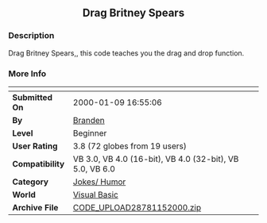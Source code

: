 ﻿<div align="center">

## Drag Britney Spears


</div>

### Description

Drag Britney Spears,, this code teaches you the drag and drop function.
 
### More Info
 


<span>             |<span>
---                |---
**Submitted On**   |2000-01-09 16:55:06
**By**             |[Branden](https://github.com/Planet-Source-Code/PSCIndex/blob/master/ByAuthor/branden.md)
**Level**          |Beginner
**User Rating**    |3.8 (72 globes from 19 users)
**Compatibility**  |VB 3\.0, VB 4\.0 \(16\-bit\), VB 4\.0 \(32\-bit\), VB 5\.0, VB 6\.0
**Category**       |[Jokes/ Humor](https://github.com/Planet-Source-Code/PSCIndex/blob/master/ByCategory/jokes-humor__1-40.md)
**World**          |[Visual Basic](https://github.com/Planet-Source-Code/PSCIndex/blob/master/ByWorld/visual-basic.md)
**Archive File**   |[CODE\_UPLOAD28781152000\.zip](https://github.com/Planet-Source-Code/branden-drag-britney-spears__1-5505/archive/master.zip)








